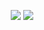 
<p align="center">
  <img src="https://em-content.zobj.net/thumbs/120/google/350/man-technologist_1f468-200d-1f4bb.png">
  <img src="https://github.com/salimizel/alx-low_level_programming/blob/master/unnamed.png">
</p>
